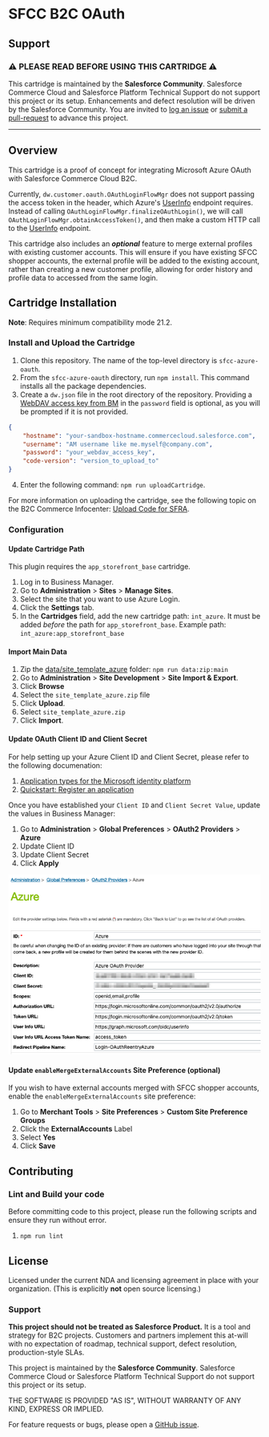 # SFCC B2C OAuth

## Support

### :warning: PLEASE READ BEFORE USING THIS CARTRIDGE :warning: ###

This cartridge is maintained by the **Salesforce Community**. Salesforce Commerce Cloud and Salesforce Platform Technical Support do not support this project or its setup. Enhancements and defect resolution will be driven by the Salesforce Community. You are invited to [log an issue](https://github.com/sandragolden/sfcc-azure-oauth/issues/new/choose) or [submit a pull-request](https://github.com/sandragolden/sfcc-azure-oauth/compare) to advance this project.

----

## Overview

This cartridge is a proof of concept for integrating Microsoft Azure OAuth with Salesforce Commerce Cloud B2C.

Currently, `dw.customer.oauth.OAuthLoginFlowMgr` does not support passing the access token in the header, which Azure's [UserInfo](https://learn.microsoft.com/en-us/azure/active-directory/develop/userinfo) endpoint requires.
Instead of calling `OAuthLoginFlowMgr.finalizeOAuthLogin()`, we will call `OAuthLoginFlowMgr.obtainAccessToken()`,
and then make a custom HTTP call to the [UserInfo](https://learn.microsoft.com/en-us/azure/active-directory/develop/userinfo) endpoint.

This cartridge also includes an ***optional*** feature to merge external profiles with existing customer accounts. This will ensure if you have existing SFCC shopper accounts, the external profile will be added to the existing account, rather than creating a new customer profile, allowing for order history and profile data to accessed from the same login.

## Cartridge Installation

**Note**: Requires minimum compatibility mode 21.2.

### Install and Upload the Cartridge

1. Clone this repository. The name of the top-level directory is `sfcc-azure-oauth`.
2. From the `sfcc-azure-oauth` directory, run `npm install`. This command installs all the package dependencies.
3. Create a `dw.json` file in the root directory of the repository. Providing a [WebDAV access key from BM](https://documentation.b2c.commercecloud.salesforce.com/DOC1/index.jsp?topic=%2Fcom.demandware.dochelp%2Fcontent%2Fb2c_commerce%2Ftopics%2Fadmin%2Fb2c_access_keys_for_business_manager.html) in the `password` field is optional, as you will be prompted if it is not provided.
```json
{
    "hostname": "your-sandbox-hostname.commercecloud.salesforce.com",
    "username": "AM username like me.myself@company.com",
    "password": "your_webdav_access_key",
    "code-version": "version_to_upload_to"
}
```
4. Enter the following command: `npm run uploadCartridge`.

For more information on uploading the cartridge, see the following topic on the B2C Commerce Infocenter: [Upload Code for SFRA](https://documentation.b2c.commercecloud.salesforce.com/DOC2/index.jsp?topic=%2Fcom.demandware.dochelp%2Fcontent%2Fb2c_commerce%2Ftopics%2Fsfra%2Fb2c_uploading_code.html).

### Configuration

#### Update Cartridge Path

This plugin requires the `app_storefront_base` cartridge.

1. Log in to Business Manager.
2. Go to **Administration** > **Sites** > **Manage Sites**.
3. Select the site that you want to use Azure Login.
4. Click the **Settings** tab.
5. In the **Cartridges** field, add the new cartridge path: `int_azure`. It must be added _before_ the path for `app_storefront_base`. Example path: `int_azure:app_storefront_base`

#### Import Main Data

1. Zip the [data/site_template_azure](data/site_template_azure) folder: `npm run data:zip:main`
2. Go to **Administration** > **Site Development** > **Site Import & Export**.
3. Click **Browse**
4. Select the `site_template_azure.zip` file
5. Click **Upload**.
6. Select `site_template_azure.zip`
7. Click **Import**.

#### Update OAuth Client ID and Client Secret

For help setting up your Azure Client ID and Client Secret, please refer to the following documenation:
1. [Application types for the Microsoft identity platform](https://learn.microsoft.com/en-us/azure/active-directory/develop/v2-app-types)
2. [Quickstart: Register an application](https://learn.microsoft.com/en-us/azure/active-directory/develop/quickstart-register-app)

Once you have established your `Client ID` and `Client Secret Value`, update the values in Business Manager:
1. Go to **Administration** > **Global Preferences** > **OAuth2 Providers** > **Azure**
2. Update Client ID
3. Update Client Secret
4. Click **Apply**

![Azure OAuth Provider](docs/images/azure-oauth-provider.png)

#### Update `enableMergeExternalAccounts` Site Preference (optional)

If you wish to have external accounts merged with SFCC shopper accounts, enable the `enableMergeExternalAccounts` site preference:

1. Go to **Merchant Tools** > **Site Preferences** > **Custom Site Preference Groups**
2. Click the **ExternalAccounts** Label
3. Select **Yes**
4. Click **Save**

## Contributing

### Lint and Build your code

Before committing code to this project, please run the following scripts and ensure they run without error.
1. `npm run lint`

## License

Licensed under the current NDA and licensing agreement in place with your organization. (This is explicitly **not** open source licensing.)

### Support

**This project should not be treated as Salesforce Product.** It is a tool and strategy for B2C projects. Customers and partners implement this at-will with no expectation of roadmap, technical support, defect resolution, production-style SLAs.

This project is maintained by the **Salesforce Community**. Salesforce Commerce Cloud or Salesforce Platform Technical Support do not support this project or its setup.

THE SOFTWARE IS PROVIDED "AS IS", WITHOUT WARRANTY OF ANY KIND, EXPRESS OR IMPLIED.

For feature requests or bugs, please open a [GitHub issue](https://github.com/sandragolden/sfcc-azure-oauth/issues).
